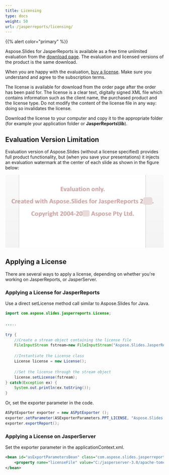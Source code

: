 ```yaml
---
title: Licensing
type: docs
weight: 50
url: /jasperreports/licensing/
---
```


{{% alert color="primary" %}} 

Aspose.Slides for JasperReports is available as a free time unlimited evaluation from the [download page](https://downloads.aspose.com/slides/jasperreport). The evaluation and licensed versions of the product is the same download.

When you are happy with the evaluation, [buy a license](https://purchase.aspose.com/default.aspx). Make sure you understand and agree to the subscription terms.

The license is available for download from the order page after the order has been paid for. The license is a clear text, digitally signed XML file which contains information such as the client name, the purchased product and the license type. Do not modify the content of the license file in any way: doing so invalidates the license.

Download the license to your computer and copy it to the appropriate folder (for example your application folder or **JasperReports\lib**).

## **Evaluation Version Limitation**
Evaluation version of Aspose.Slides (without a license specified) provides full product functionality, but (when you save your presentations) it injects an evaluation watermark at the center of each slide as shown in the figure below:

![todo:image_alt_text](Evaluation_Watermark.png) 

## **Applying a License**
There are several ways to apply a license, depending on whether you're working on JasperReports, or JasperServer.

### **Applying a License for JasperReports**
Use a direct setLicense method call similar to Aspose.Slides for Java.

```java
import com.aspose.slides.jasperreports.License;

..... 

try {
    //Create a stream object containing the license file
    FileInputStream fstream=new FileInputStream("Aspose.Slides.JasperReports.Developer.lic");
	
    //Instantiate the License class
    License license = new License();
	
    //Set the license through the stream object
    license.setLicense(fstream);
} catch(Exception ex) {
    System.out.println(ex.toString());
}
```

Or, set the exporter parameter in the code.

```java
ASPptExporter exporter = new ASPptExporter (); 
exporter.setParameter(ASExporterParameters.PPT_LICENSE, "Aspose.Slides.JasperReports.Developer.lic");
exporter.exportReport();
```

### **Applying a License on JasperServer**
Set the exporter parameter in the applicationContext.xml.

``` xml
<bean id="asExportParametersBean" class="com.aspose.slides.jasperreports.ASExportParametersBean">
    <property name="licenseFile" value="C:/jasperserver-3.0/apache-tomcat/webapps/jasperserver/WEB-INF/Aspose.Slides.JasperReports.Developer.lic"/>
</bean>
```
